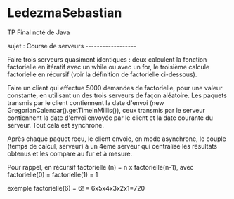 # LedezmaSebastian
TP Final noté de Java

sujet : Course de serveurs ------------------

Faire trois serveurs quasiment identiques : deux calculent la fonction
factorielle en itératif avec un while ou avec un for, le troisième
calcule factorielle en récursif (voir la définition de factorielle
ci-dessous).

Faire un client qui effectue 5000 demandes de factorielle, pour une
valeur constante, en utilisant un des trois serveurs de façon aléatoire.
Les paquets transmis par le client contiennent la date d'envoi (new
GregorianCalendar().getTimeInMillis()), ceux transmis par le serveur
contiennent la date d'envoi envoyée par le client et la date courante du
serveur. Tout cela est synchrone.

Après chaque paquet reçu, le client envoie, en mode asynchrone, le
couple (temps de calcul, serveur) à un 4ème serveur qui centralise les
résultats obtenus et les compare au fur et à mesure.

Pour rappel, en récursif factorielle (n) = n x factorielle(n-1), avec
factorielle(0) = factorielle(1) = 1

exemple factorielle(6) = 6! = 6x5x4x3x2x1=720
